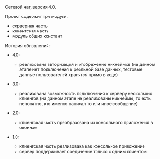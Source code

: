 Сетевой чат, версия 4.0.

Проект содержит три модуля:
- серверная часть
- клиентская часть
- модуль общих констант

История обновлений:

- 4.0:
    - реализована авторизация и отображение никнеймов (на данном этапе
      нет подключения к реальной базе данных, тестовые данные
      пользователей хранятся прямо в коде)

- 3.0:
    - реализована возможность подключения к серверу нескольких клиентов
      (на данном этапе не реализованы никнеймы, то есть непонятно, 
      кто именно написал то или иное сообщение)

- 2.0:
    - клиентская часть преобразована из консольного приложения в оконное

- 1.0:
    - клиентская часть реализована как консольное приложение
    - сервер поддерживает соединение только с одним клиентом